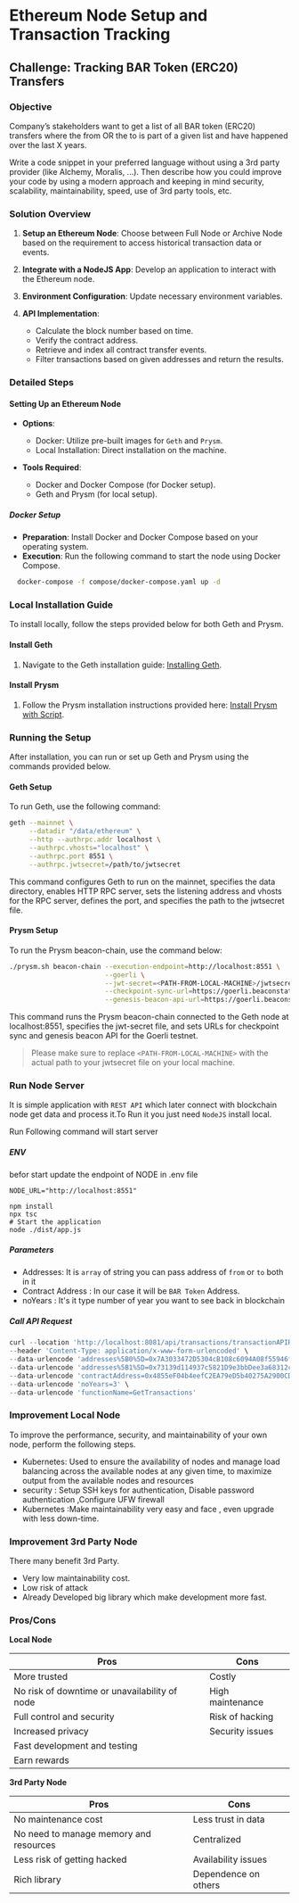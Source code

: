 # Ethereum Node Setup and Transaction Tracking

## Challenge: Tracking BAR Token (ERC20) Transfers

### Objective

Company’s stakeholders want to get a list of all BAR token (ERC20) transfers where the from OR
the to is part of a given list and have happened over the last X years.

Write a code snippet in your preferred language without using a 3rd party provider (like Alchemy, Moralis, ...).
Then describe how you could improve your code by using a modern approach and keeping in mind security,
scalability, maintainability, speed, use of 3rd party tools, etc.

### Solution Overview

1. **Setup an Ethereum Node**: Choose between Full Node or Archive Node based on the requirement to access historical transaction data or events.

2. **Integrate with a NodeJS App**: Develop an application to interact with the Ethereum node.

3. **Environment Configuration**: Update necessary environment variables.

4. **API Implementation**:
   - Calculate the block number based on time.
   - Verify the contract address.
   - Retrieve and index all contract transfer events.
   - Filter transactions based on given addresses and return the results.

### Detailed Steps

#### Setting Up an Ethereum Node

- **Options**:
  - Docker: Utilize pre-built images for `Geth` and `Prysm`.
  - Local Installation: Direct installation on the machine.

- **Tools Required**:
  - Docker and Docker Compose (for Docker setup).
  - Geth and Prysm (for local setup).

##### Docker Setup

- **Preparation**: Install Docker and Docker Compose based on your operating system.
- **Execution**: Run the following command to start the node using Docker Compose.

```bash
  docker-compose -f compose/docker-compose.yaml up -d

```
### Local Installation Guide

To install locally, follow the steps provided below for both Geth and Prysm.

#### Install Geth

1. Navigate to the Geth installation guide: [Installing Geth](https://geth.ethereum.org/docs/getting-started/installing-geth).

#### Install Prysm

1. Follow the Prysm installation instructions provided here: [Install Prysm with Script](https://docs.prylabs.network/docs/install/install-with-script).

### Running the Setup

After installation, you can run or set up Geth and Prysm using the commands provided below.

#### Geth Setup

To run Geth, use the following command:

```bash
geth --mainnet \
     --datadir "/data/ethereum" \
     --http --authrpc.addr localhost \
     --authrpc.vhosts="localhost" \
     --authrpc.port 8551 \
     --authrpc.jwtsecret=/path/to/jwtsecret

```
This command configures Geth to run on the mainnet, specifies the data directory, enables HTTP RPC server, sets the listening address and vhosts for the RPC server, defines the port, and specifies the path to the jwtsecret file.

#### Prysm Setup
To run the Prysm beacon-chain, use the command below:
``` bash
./prysm.sh beacon-chain --execution-endpoint=http://localhost:8551 \
                        --goerli \
                        --jwt-secret=<PATH-FROM-LOCAL-MACHINE>/jwtsecret \
                        --checkpoint-sync-url=https://goerli.beaconstate.info \
                        --genesis-beacon-api-url=https://goerli.beaconstate.info

```
This command runs the Prysm beacon-chain connected to the Geth node at localhost:8551, specifies the jwt-secret file, and sets URLs for checkpoint sync and genesis beacon API for the Goerli testnet.

> Please make sure to replace `<PATH-FROM-LOCAL-MACHINE>` with the actual path to your jwtsecret file on your local machine.





### Run Node Server

It is simple application with `REST API` which later connect with blockchain node get data and process it.To Run it you just need `NodeJS` install local.

Run Following command will start server
##### ENV
befor start update the endpoint of NODE in .env file

```
NODE_URL="http://localhost:8551"
```
```
npm install
npx tsc
# Start the application
node ./dist/app.js
```

##### Parameters

- Addresses: It is `array` of string you can pass address of `from` or `to` both in it  
- Contract Address : In our case it will be `BAR Token` Address.
- noYears : It's it type number of year you want to see back in blockchain

##### Call API Request

``` javascript
curl --location 'http://localhost:8081/api/transactions/transactionAPIRequest' \
--header 'Content-Type: application/x-www-form-urlencoded' \
--data-urlencode 'addresses%5B0%5D=0x7A3033472D5304cB108c6094A08f55946fC12851' \
--data-urlencode 'addresses%5B1%5D=0x73139d114937c5821D9e3bbDee3a68312c7Be5d1' \
--data-urlencode 'contractAddress=0x4855eF04b4eefC2EA79eD5b40275A2900CD5aA58' \
--data-urlencode 'noYears=3' \
--data-urlencode 'functionName=GetTransactions'
```

### Improvement Local Node

To improve the performance, security, and maintainability of your own node, perform the following steps.

- Kubernetes: Used to ensure the availability of nodes and manage load balancing across the available nodes at any given time, to maximize output from the available nodes and resources
- security : Setup SSH keys for authentication, Disable password authentication ,Configure UFW firewall
- Kubernetes :Make maintainability very easy and face , even upgrade with less down-time.

### Improvement 3rd Party  Node

There many benefit 3rd Party.

- Very low maintainability cost.
- Low risk of attack
- Already Developed big library which make development more fast.

### Pros/Cons

**Local Node**

| Pros                          | Cons                            |
|-------------------------------|---------------------------------|
| More trusted                  | Costly                          |
| No risk of downtime or unavailability of node | High maintenance             |
| Full control and security     | Risk of hacking                 |
| Increased privacy             | Security issues                 |
| Fast development and testing  |                                 |
| Earn rewards                  |                                 |

**3rd Party Node**

| Pros                                 | Cons                          |
|--------------------------------------|-------------------------------|
| No maintenance cost                  | Less trust in data            |
| No need to manage memory and resources | Centralized                   |
| Less risk of getting hacked          | Availability issues           |
| Rich library                         | Dependence on others          |
